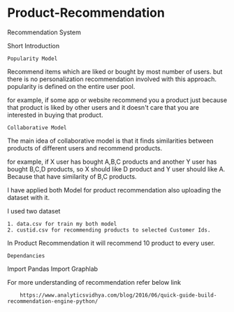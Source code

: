 # Product-Recommendation
Recommendation System

Short Introduction

    Popularity Model

 Recommend items which are liked or bought by most number of users. but there is no personalization recommendation involved with this approach.
 popularity is defined on the entire user pool.
 
 for example, if some app or website recommend you a product just because that product is liked by other users and it doesn't care that you are interested in buying that product.
 
    Collaborative Model
    
 The main idea of collaborative model is that it finds similarities between products of different users and recommend products.
 
 for example, if X user has bought A,B,C products and another Y user has bought B,C,D products, so X should like D product and Y user should like A. Because that have similarity of B,C products.
 
I have applied both Model for product recommendation also uploading the dataset with it.

I used two dataset

    1. data.csv for train my both model
    2. custid.csv for recommending products to selected Customer Ids.

In Product Recommendation it will recommend 10 product to every user.

    Dependancies
Import Pandas
Import Graphlab

For more understanding of recommendation refer below link

        https://www.analyticsvidhya.com/blog/2016/06/quick-guide-build-recommendation-engine-python/
